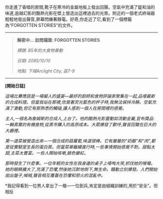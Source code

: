 你走進了昏暗的房間,靴子在寒冷的金屬地板上發出回聲。空氣中充滿了錠和油的味道,逾越幻影的酷熱光影在壁上營造出這裡過去的光景。附近的一個老式終端器輕輕地發出聲音,屏幕閃爍著靜電。好奇,你走近了它,看到了一個標籤為“FORGOTTEN STORIES”的文件。

---

> **解密中... 訪問檔案: FORGOTTEN STORIES**
>
> _標題: 85年的大食物暴動_
>
> _日期: 2085/10/10_
>
> _地點: 下城Arclight City, 區7-9_

---

**[開始日誌]**

_這場比賽應該是一場擬人的盛宴—最好的廚師和食物評論家聚集在一起,品嚐最新的合成料理。但當我站在那裡,欣賞著荧光藍色的杯子時,我無法保持冷靜。空氣充滿了激動,但它有那熟悉的觸碰,讓人感到一個人在房間裡的感覺。_

_主人,一個名為詹姆斯的合成人,上台了。他的酷熱光影靈動如流動金屬,宣布獎品:一輛真實的有機食物,從黑市購入的高昂成本。大眾爆發了歡呼,聲音回聲在巨大的大廳裡。_

_第一道菜被營造出來—一個合成的菇蘿蔔,味道很棒。它有層層的“奶酪”和“肉”,都是從實驗室生長的蛋白質。但當菜單繼續進行時,一些事情開始感覺不對。甜點太甜,主菜太豐富。一些人開始咳嗽,臉色變紅。_

_那時發生了什麼事。一位年輕的女性在我身邊的桌子上嚎啕大哭,抓住她的喉嚨。她的眼睛擴大了,充滿了恐懼,然後她沉默地倒下,無生命。騷動立刻爆發。人們開始拋出盤子,喊喊,聲音相互覆蓋在恐懼和怒火的混亂中。_

\*我記得看到一位男人拿出了一槍—一位劍兵,肯定是由組織訓練的,用於“安全”。但相反
